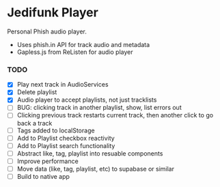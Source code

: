 # Jedifunk Player

Personal Phish audio player.
- Uses phish.in API for track audio and metadata
- Gapless.js from ReListen for audio player

### TODO
- [x] Play next track in AudioServices
- [x] Delete playlist
- [x] Audio player to accept playlists, not just tracklists
- [ ] BUG: clicking track in another playlist, show, list errors out
- [ ] Clicking previous track restarts current track, then another click to go back a track
- [ ] Tags added to localStorage
- [ ] Add to Playlist checkbox reactivity
- [ ] Add to Playlist search functionality
- [ ] Abstract like, tag, playlist into resuable components
- [ ] Improve performance
- [ ] Move data (like, tag, playlist, etc) to supabase or similar
- [ ] Build to native app
